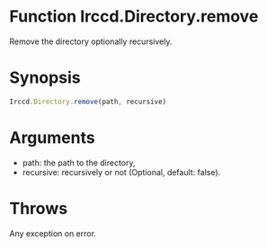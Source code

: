 # Function Irccd.Directory.remove

Remove the directory optionally recursively.

# Synopsis

```javascript
Irccd.Directory.remove(path, recursive)
```

# Arguments

- path: the path to the directory,
- recursive: recursively or not (Optional, default: false).

# Throws

Any exception on error.
